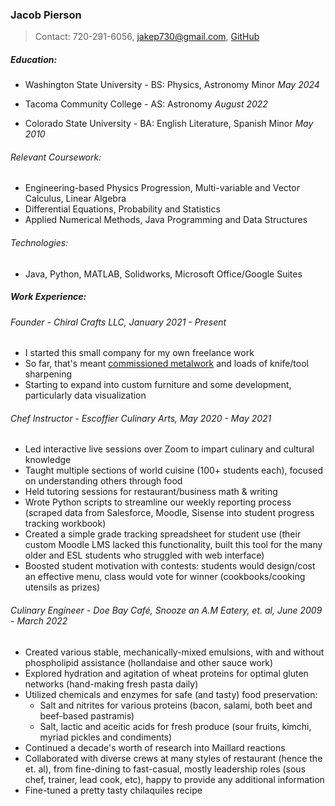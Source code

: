 ### Jacob Pierson

> Contact: 720-291-6056, [jakep730@gmail.com](mailto:jakep730@gmail.com), [GitHub](https://github.com/awhooshingwind)

##### Education:

- Washington State University - BS: Physics, Astronomy Minor *May 2024*

- Tacoma Community College - AS: Astronomy *August 2022*

- Colorado State University - BA: English Literature, Spanish Minor *May 2010*
 
###### Relevant Coursework:
- Engineering-based Physics Progression, Multi-variable and Vector Calculus, Linear Algebra
- Differential Equations, Probability and Statistics
- Applied Numerical Methods, Java Programming and Data Structures

######  Technologies:
- Java, Python, MATLAB, Solidworks, Microsoft Office/Google Suites 

##### Work Experience: 

###### Founder - *Chiral Crafts LLC, January 2021 - Present*

- I started this small company for my own freelance work
- So far, that's meant [commissioned metalwork](/metal.md) and loads of knife/tool sharpening
- Starting to expand into custom furniture and some development, particularly data visualization  

###### Chef Instructor - *Escoffier Culinary Arts, May 2020 - May 2021*

- Led interactive live sessions over Zoom to impart culinary and cultural knowledge
- Taught multiple sections of world cuisine (100+ students each), focused on understanding others through food
- Held tutoring sessions for restaurant/business math & writing
- Wrote Python scripts to streamline our weekly reporting process (scraped data from Salesforce, Moodle, Sisense into student progress tracking workbook)
- Created a simple grade tracking spreadsheet for student use (their custom Moodle LMS lacked this functionality, built this tool for the many older and ESL students who struggled with web interface)
- Boosted student motivation with contests: students would design/cost an effective menu, class would vote for winner (cookbooks/cooking utensils as prizes)  

###### Culinary Engineer - *Doe Bay Café, Snooze an A.M Eatery, et. al, June 2009 - March 2022*

- Created various stable, mechanically-mixed emulsions, with and without phospholipid assistance (hollandaise and other sauce work)
- Explored hydration and agitation of wheat proteins for optimal gluten networks (hand-making fresh pasta daily)
- Utilized chemicals and enzymes for safe (and tasty) food preservation:
    - Salt and nitrites for various proteins (bacon, salami, both beet and beef-based pastramis)
    - Salt, lactic and aceitic acids for fresh produce (sour fruits, kimchi, myriad pickles and condiments)
- Continued a decade's worth of research into Maillard reactions
- Collaborated with diverse crews at many styles of restaurant (hence the et. al), from fine-dining to fast-casual, mostly leadership roles (sous chef, trainer, lead cook, etc), happy to provide any additional information
- Fine-tuned a pretty tasty chilaquiles recipe